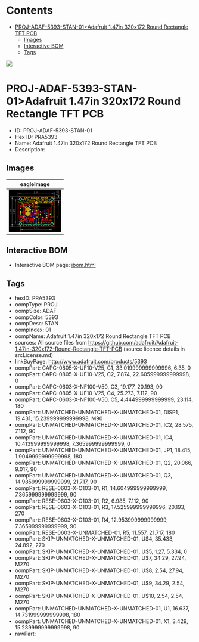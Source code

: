 



Contents
========

* [PROJ-ADAF-5393-STAN-01>Adafruit 1.47in 320x172 Round Rectangle TFT PCB](#proj-adaf-5393-stan-01adafruit-147in-320x172-round-rectangle-tft-pcb)
	* [Images](#images)
	* [Interactive BOM](#interactive-bom)
	* [Tags](#tags)
  
![][im]
# PROJ-ADAF-5393-STAN-01>Adafruit 1.47in 320x172 Round Rectangle TFT PCB

- ID: PROJ-ADAF-5393-STAN-01
- Hex ID: PRA5393
- Name: Adafruit 1.47in 320x172 Round Rectangle TFT PCB
- Description: 

## Images
  
  

|eagleImage|
| :---: |
|[![eagleImage](eagleImage_140.png)](eagleImage_600.png)|

## Interactive BOM

- Interactive BOM page: [ibom.html](kicad/bom/ibom.html)

## Tags

- hexID: PRA5393
- oompType: PROJ
- oompSize: ADAF
- oompColor: 5393
- oompDesc: STAN
- oompIndex: 01
- oompName: Adafruit 1.47in 320x172 Round Rectangle TFT PCB
- sources: All source files from https://github.com/adafruit/Adafruit-1.47in-320x172-Round-Rectangle-TFT-PCB (source licence details in srcLicense.md)
- linkBuyPage: http://www.adafruit.com/products/5393
- oompPart: CAPC-0805-X-UF10-V25, C1, 33.019999999999996, 6.35, 0
- oompPart: CAPC-0805-X-UF10-V25, C2, 7.874, 22.605999999999998, 0
- oompPart: CAPC-0603-X-NF100-V50, C3, 19.177, 20.193, 90
- oompPart: CAPC-0805-X-UF10-V25, C4, 25.273, 7.112, 90
- oompPart: CAPC-0603-X-NF100-V50, C5, 4.444999999999999, 23.114, 180
- oompPart: UNMATCHED-UNMATCHED-X-UNMATCHED-01, DISP1, 19.431, 15.239999999999998, M90
- oompPart: UNMATCHED-UNMATCHED-X-UNMATCHED-01, IC2, 28.575, 7.112, 90
- oompPart: UNMATCHED-UNMATCHED-X-UNMATCHED-01, IC4, 10.413999999999998, 7.365999999999999, 0
- oompPart: UNMATCHED-UNMATCHED-X-UNMATCHED-01, JP1, 18.415, 1.9049999999999998, 180
- oompPart: UNMATCHED-UNMATCHED-X-UNMATCHED-01, Q2, 20.066, 9.017, 90
- oompPart: UNMATCHED-UNMATCHED-X-UNMATCHED-01, Q3, 14.985999999999999, 21.717, 90
- oompPart: RESE-0603-X-O103-01, R1, 14.604999999999999, 7.365999999999999, 90
- oompPart: RESE-0603-X-O103-01, R2, 6.985, 7.112, 90
- oompPart: RESE-0603-X-O103-01, R3, 17.525999999999996, 20.193, 270
- oompPart: RESE-0603-X-O103-01, R4, 12.953999999999999, 7.365999999999999, 90
- oompPart: RESE-0603-X-UNMATCHED-01, R5, 11.557, 21.717, 180
- oompPart: SKIP-UNMATCHED-X-UNMATCHED-01, U$4, 35.433, 24.892, 270
- oompPart: SKIP-UNMATCHED-X-UNMATCHED-01, U$5, 1.27, 5.334, 0
- oompPart: SKIP-UNMATCHED-X-UNMATCHED-01, U$7, 34.29, 27.94, M270
- oompPart: SKIP-UNMATCHED-X-UNMATCHED-01, U$8, 2.54, 27.94, M270
- oompPart: SKIP-UNMATCHED-X-UNMATCHED-01, U$9, 34.29, 2.54, M270
- oompPart: SKIP-UNMATCHED-X-UNMATCHED-01, U$10, 2.54, 2.54, M270
- oompPart: UNMATCHED-UNMATCHED-X-UNMATCHED-01, U1, 16.637, 14.731999999999998, 180
- oompPart: UNMATCHED-UNMATCHED-X-UNMATCHED-01, X1, 3.429, 15.239999999999998, 90
- rawPart: 



[im]: eagleImage_450.png
